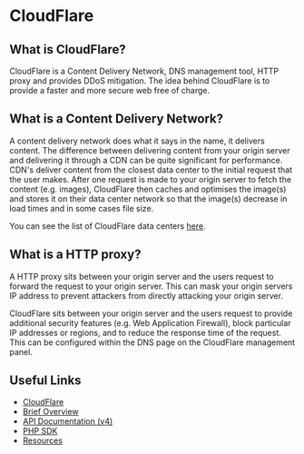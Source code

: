 # CloudFlare 

## What is CloudFlare?

CloudFlare is a Content Delivery Network, DNS management tool, HTTP proxy and provides DDoS mitigation. The idea behind CloudFlare 
is to provide a faster and more secure web free of charge.

## What is a Content Delivery Network?

A content delivery network does what it says in the name, it delivers content. The difference between delivering content from your 
origin server and delivering it through a CDN can be quite significant for performance. CDN's deliver content from the closest data center
to the initial request that the user makes. After one request is made to your origin server to fetch the content (e.g. images), CloudFlare 
then caches and optimises the image(s) and stores it on their data center network so that the image(s) decrease in load times and in some 
cases file size.

You can see the list of CloudFlare data centers [here](https://www.cloudflare.com/network).

## What is a HTTP proxy?

A HTTP proxy sits between your origin server and the users request to forward the request to your origin server. This can mask your 
origin servers IP address to prevent attackers from directly attacking your origin server. 

CloudFlare sits between your origin server and the users request to provide additional security features (e.g. Web Application Firewall),
block particular IP addresses or regions, and to reduce the response time of the request. This can be configured within the DNS page 
on the CloudFlare management panel. 

## Useful Links

* [CloudFlare](https://www.cloudflare.com)
* [Brief Overview](https://youtu.be/T47T_mG7YbU)
* [API Documentation (v4)](https://api.cloudflare.com)
* [PHP SDK](https://github.com/cloudflare/cloudflare-php)
* [Resources](https://www.cloudflare.com/resources)